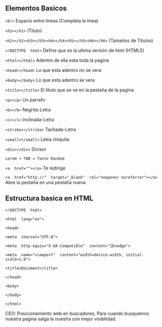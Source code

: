 ## Elementos Basicos

`<br>` Espacio entre lineas (Completa la linea)

`<h1></h1>` (Titulo)

`<h2></h2><h3></h3><h4></h4><h5></h5><h6></h6>` (Tamaños de Titulos)

`<!DOCTYPE  html>` Define que es la ultima versión de html (HTML5)

`<html></html>` Adentro de ella esta toda la pagina

`<head></head>` Lo que esta adentro no se vera

`<body></body>` Lo que esta adentro se vera

`<title></title>` El titulo que se ve en la pestaña de la pagina

`<p></p>` Un parrafo

`<b></b>` Negrita-Letra

`<i></i>` Inclinada-Letra

`<strike></strike>` Tachada-Letra

`<small></small>` Letra chiquita

`<div></div>` Divisor

    Lorem + TAB = Texto Random

`<a  href=""></a>` Te redirige

`<a  href="http://"  target="_blank"  rel="noopener noreferrer"></a>` Abre la pestaña en una pestaña nueva


## Estructura basica en HTML

    <!DOCTYPE  html>
    
    <html  lang="en">
    
    <head>
    
    <meta  charset="UTF-8">
    
    <meta  http-equiv="X-UA-Compatible"  content="IE=edge">
    
    <meta  name="viewport"  content="width=device-width, initial-scale=1.0">
    
    <title>Document</title>
    
    </head>
    
    <body>
    
    </body>
    
    </html>

  

CEO: Posicionamiento web en buscadores, Para cuando busquemos nuestra pagina salga la nuestra con mejor visibilidad.


